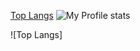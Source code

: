 
[Top Langs](https://github-readme-stats.vercel.app/api/top-langs/?username=federicomateucci&show_icons=true&theme=merko)
![My Profile stats](https://github-readme-stats.vercel.app/api?username=federicomateucci&count_private=true&show_icons=true&theme=merko)







![Top Langs]
